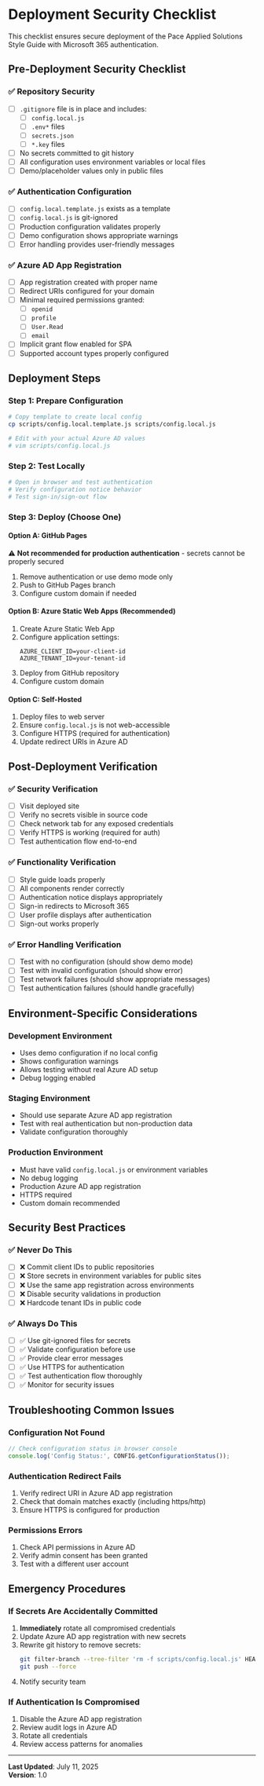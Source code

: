 # Deployment Security Checklist

This checklist ensures secure deployment of the Pace Applied Solutions Style Guide with Microsoft 365 authentication.

## Pre-Deployment Security Checklist

### ✅ Repository Security
- [ ] `.gitignore` file is in place and includes:
  - [ ] `config.local.js`
  - [ ] `.env*` files
  - [ ] `secrets.json`
  - [ ] `*.key` files
- [ ] No secrets committed to git history
- [ ] All configuration uses environment variables or local files
- [ ] Demo/placeholder values only in public files

### ✅ Authentication Configuration
- [ ] `config.local.template.js` exists as a template
- [ ] `config.local.js` is git-ignored
- [ ] Production configuration validates properly
- [ ] Demo configuration shows appropriate warnings
- [ ] Error handling provides user-friendly messages

### ✅ Azure AD App Registration
- [ ] App registration created with proper name
- [ ] Redirect URIs configured for your domain
- [ ] Minimal required permissions granted:
  - [ ] `openid`
  - [ ] `profile` 
  - [ ] `User.Read`
  - [ ] `email`
- [ ] Implicit grant flow enabled for SPA
- [ ] Supported account types properly configured

## Deployment Steps

### Step 1: Prepare Configuration
```bash
# Copy template to create local config
cp scripts/config.local.template.js scripts/config.local.js

# Edit with your actual Azure AD values
# vim scripts/config.local.js
```

### Step 2: Test Locally
```bash
# Open in browser and test authentication
# Verify configuration notice behavior
# Test sign-in/sign-out flow
```

### Step 3: Deploy (Choose One)

#### Option A: GitHub Pages
⚠️ **Not recommended for production authentication** - secrets cannot be properly secured

1. Remove authentication or use demo mode only
2. Push to GitHub Pages branch
3. Configure custom domain if needed

#### Option B: Azure Static Web Apps (Recommended)
1. Create Azure Static Web App
2. Configure application settings:
   ```
   AZURE_CLIENT_ID=your-client-id
   AZURE_TENANT_ID=your-tenant-id
   ```
3. Deploy from GitHub repository
4. Configure custom domain

#### Option C: Self-Hosted
1. Deploy files to web server
2. Ensure `config.local.js` is not web-accessible
3. Configure HTTPS (required for authentication)
4. Update redirect URIs in Azure AD

## Post-Deployment Verification

### ✅ Security Verification
- [ ] Visit deployed site
- [ ] Verify no secrets visible in source code
- [ ] Check network tab for any exposed credentials
- [ ] Verify HTTPS is working (required for auth)
- [ ] Test authentication flow end-to-end

### ✅ Functionality Verification
- [ ] Style guide loads properly
- [ ] All components render correctly
- [ ] Authentication notice displays appropriately
- [ ] Sign-in redirects to Microsoft 365
- [ ] User profile displays after authentication
- [ ] Sign-out works properly

### ✅ Error Handling Verification
- [ ] Test with no configuration (should show demo mode)
- [ ] Test with invalid configuration (should show error)
- [ ] Test network failures (should show appropriate messages)
- [ ] Test authentication failures (should handle gracefully)

## Environment-Specific Considerations

### Development Environment
- Uses demo configuration if no local config
- Shows configuration warnings
- Allows testing without real Azure AD setup
- Debug logging enabled

### Staging Environment
- Should use separate Azure AD app registration
- Test with real authentication but non-production data
- Validate configuration thoroughly

### Production Environment
- Must have valid `config.local.js` or environment variables
- No debug logging
- Production Azure AD app registration
- HTTPS required
- Custom domain recommended

## Security Best Practices

### ✅ Never Do This
- [ ] ❌ Commit client IDs to public repositories
- [ ] ❌ Store secrets in environment variables for public sites
- [ ] ❌ Use the same app registration across environments
- [ ] ❌ Disable security validations in production
- [ ] ❌ Hardcode tenant IDs in public code

### ✅ Always Do This
- [ ] ✅ Use git-ignored files for secrets
- [ ] ✅ Validate configuration before use
- [ ] ✅ Provide clear error messages
- [ ] ✅ Use HTTPS for authentication
- [ ] ✅ Test authentication flow thoroughly
- [ ] ✅ Monitor for security issues

## Troubleshooting Common Issues

### Configuration Not Found
```javascript
// Check configuration status in browser console
console.log('Config Status:', CONFIG.getConfigurationStatus());
```

### Authentication Redirect Fails
1. Verify redirect URI in Azure AD app registration
2. Check that domain matches exactly (including https/http)
3. Ensure HTTPS is configured for production

### Permissions Errors
1. Check API permissions in Azure AD
2. Verify admin consent has been granted
3. Test with a different user account

## Emergency Procedures

### If Secrets Are Accidentally Committed
1. **Immediately** rotate all compromised credentials
2. Update Azure AD app registration with new secrets
3. Rewrite git history to remove secrets:
   ```bash
   git filter-branch --tree-filter 'rm -f scripts/config.local.js' HEAD
   git push --force
   ```
4. Notify security team

### If Authentication Is Compromised
1. Disable the Azure AD app registration
2. Review audit logs in Azure AD
3. Rotate all credentials
4. Review access patterns for anomalies

---

**Last Updated**: July 11, 2025  
**Version**: 1.0
